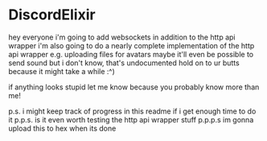 # DiscordElixir

hey everyone i'm going to add websockets in addition to the http api wrapper
i'm also going to do a nearly complete implementation of the http api wrapper
e.g. uploading files for avatars
maybe it'll even be possible to send sound but i don't know, that's undocumented
hold on to ur butts because it might take a while :^)

if anything looks stupid let me know because you probably know more than me!

p.s. i might keep track of progress in this readme if i get enough time to do it
p.p.s. is it even worth testing the http api wrapper stuff
p.p.p.s im gonna upload this to hex when its done
